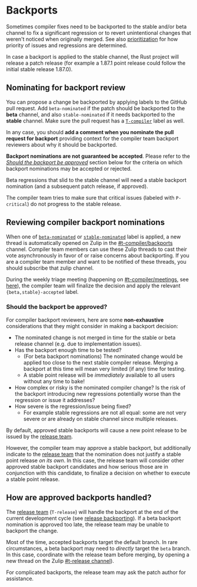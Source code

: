 # Backports

Sometimes compiler fixes need to be backported to the stable and/or beta channel to fix a
significant regression or to revert unintentional changes that weren't noticed when originally
merged. See also [prioritization](./prioritization.md) for how priority of issues and regressions
are determined.

In case a backport is applied to the stable channel, the Rust project will release a patch release
(for example a 1.87.1 point release could follow the initial stable release 1.87.0).

## Nominating for backport review

You can propose a change be backported by applying labels to the GitHub pull request. Add
`beta-nominated` if the patch should be backported to the **beta** channel, and also
`stable-nominated` if it needs backported to the **stable** channel. Make sure the pull request has
a [`T-compiler`] label as well.

In any case, you should **add a comment when you nominate the pull request for backport** providing
context for the compiler team backport reviewers about why it should be backported.

**Backport nominations are not guaranteed be accepted**. Please refer to the [*Should the backport
be approved*](#should-the-backport-be-approved) section below for the criteria on which backport
nominations may be accepted or rejected.

Beta regressions that slid to the stable channel will need a stable backport nomination (and a
subsequent patch release, if approved).

The compiler team tries to make sure that critical issues (labeled with `P-critical`) do not
progress to the stable release.

## Reviewing compiler backport nominations

When one of [`beta-nominated`] or [`stable-nominated`] label is applied, a new thread is
automatically opened on Zulip in the [#t-compiler/backports] channel. Compiler team members can use
these Zulip threads to cast their vote asynchronously in favor of or raise concerns about
backporting. If you are a compiler team member and want to be notified of these threads, you should
subscribe that zulip channel.

During the weekly triage meeting (happening on [#t-compiler/meetings], see [here](./meetings.md)),
the compiler team will finalize the decision and apply the relevant `{beta,stable}-accepted` label.

### Should the backport be approved?

For compiler backport reviewers, here are some **non-exhaustive** considerations that they might
consider in making a backport decision:

- The nominated change is not merged in time for the stable or beta release channel (e.g. due to
  implementation issues).
- Has the backport enough time to be tested?
  - (For beta backport nominations) The nominated change would be applied too close to the next
    stable compiler release. Merging a backport at this time will mean very limited (if any) time
    for testing.
  - A stable point release will be *immediately* available to all users without any time to bake!
- How complex or risky is the nominated compiler change? Is the risk of the backport introducing new
  regressions potentially worse than the regression or issue it addresses?
- How severe is the regression/issue being fixed?
  - For example stable regressions are not all equal: some are not very severe or are already on
    stable channel since multiple releases.

By default, approved stable backports will cause a new point release to be issued by the [release
team](../release/backporting.md#stable-backporting-in-rust-langrust).

However, the compiler team may approve a stable backport, but additionally indicate to the [release
team](../release/backporting.md) that the nomination does not justify a stable point release *on its
own*. In this case, the release team will consider other approved stable backport candidates and how
serious those are in conjunction with this candidate, to finalize a decision on whether to execute a
stable point release.

## How are approved backports handled?

The [release team](../release/index.md) (`T-release`) will handle the backport at the end of the
current development cycle (see [release backporting](../release/backporting.md)). If a beta backport
nomination is approved too late, the release team may be unable to backport the change.

Most of the time, accepted backports target the default branch. In rare circumstances, a beta
backport may need to *directly* target the `beta` branch. In this case, coordinate with the release
team before merging, by opening a new thread on the Zulip [#t-release
channel](https://rust-lang.zulipchat.com/#narrow/channel/241545-t-release)).

For complicated backports, the release team may ask the patch author for assistance.


[`beta-nominated`]: https://github.com/rust-lang/rust/labels/beta-nominated
[`beta-accepted`]: https://github.com/rust-lang/rust/labels/beta-accepted
[`stable-nominated`]: https://github.com/rust-lang/rust/labels/stable-nominated
[`stable-accepted`]: https://github.com/rust-lang/rust/labels/stable-accepted
[#t-compiler/backports]:
    https://rust-lang.zulipchat.com/#narrow/channel/474880-t-compiler.2Fbackports
[#t-compiler/meetings]: https://rust-lang.zulipchat.com/#narrow/channel/238009-t-compiler.2Fmeetings
[`T-compiler`]: https://github.com/rust-lang/rust/labels/T-compiler
